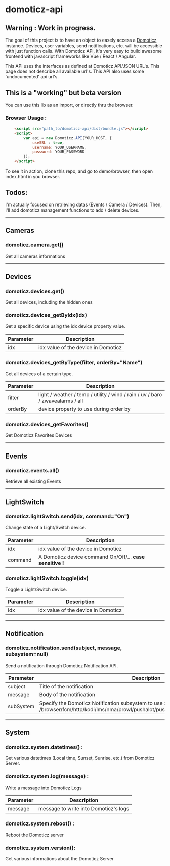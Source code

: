 # domoticz-api

## **Warning** : Work in progress.

The goal of this project is to have an object to easely access a [Domoticz](https://www.domoticz.com) instance. Devices, user variables, send notifications, etc. will be accessible with just function calls. With Domoticz API, it's very easy to build  awesome frontend with javascript frameworks like Vue / React / Angular. 

This API uses the interfaces as defined at Domoticz API/JSON URL's. This page does not describe all available url's. This API also uses some 'undocumented' api url's.

## This is a "working" but beta version

You can use this lib as an import, or directly thru the browser.

### Browser Usage :
```html
    <script src="path_to/domoticz-api/dist/bundle.js"></script>
    <script>
        var api = new Domoticz.API(YOUR_HOST, {
            useSSL : true,
            username: YOUR_USERNAME,
            password: YOUR_PASSWORD
        });
    </script>
```

To see it in action, clone this repo, and go to demo/browser, then open index.html in you browser.

## Todos:
I'm actually focused on retrieving datas (Events / Camera / Devices). Then, I'll add domoticz management functions to add / delete devices.

------
## Cameras

### **domoticz.camera.get()**
Get all cameras informations

------
## Devices

### **domoticz.devices.get()**
Get all devices, including the hidden ones

### **domoticz.devices_getByIdx(idx)**
Get a specific device using the idx device property value.

| Parameter | Description                         |
| --------- | ----------------------------------- |
| idx       | idx value of the device in Domoticz |

### **domoticz.devices_getByType(filter, orderBy="Name")**
Get all devices of a certain type.

| Parameter | Description                                                                    |
| --------- | ------------------------------------------------------------------------------ |
| filter    | light / weather / temp / utility / wind / rain / uv / baro / zwavealarms / all |
| orderBy   | device property to use during order by                                         |

### **domoticz.devices_getFavorites()**
Get Domoticz Favorites Devices

------
## Events
### **domoticz.events.all()**
Retrieve all existing Events

------
## LightSwitch

### **domoticz.lightSwitch.send(idx, command="On")**
Change state of a Light/Switch device.

| Parameter | Description                                               |
| --------- | --------------------------------------------------------- |
| idx       | idx value of the device in Domoticz                       |
| command   | A Domoticz device command On/Off/... **case sensitive !** |

### **domoticz.lightSwitch.toggle(idx)**
Toggle a Light/Switch device.

| Parameter | Description                         |
| --------- | ----------------------------------- |
| idx       | idx value of the device in Domoticz |

------
## Notification

### **domoticz.notification.send(subject, message, subsystem=null)**
Send a notification through Domoticz Notification API.

| Parameter | Description                           |
| --------- | ------------------------------------- |
| subject   | Title of the notification |
| message   | Body of the notification |
| subSystem | Specify the Domoticz Notification subsystem to use : <null>/browser/fcm/http/kodi/lms/nma/prowl/pushalot/pushbullet/pushover/pushsafer/telegram |

------
## System

### **domoticz.system.datetimes()** :
Get various datetimes (Local time, Sunset, Sunrise, etc.) from Domoticz Server.

### **domoticz.system.log(message)** :
Write a message into Domoticz Logs

| Parameter | Description                           |
| --------- | ------------------------------------- |
| message   | message to write into Domoticz's logs |

### **domoticz.system.reboot()** :
Reboot the Domoticz server

### **domoticz.system.version()**:
Get various informations about the Domoticz Server

